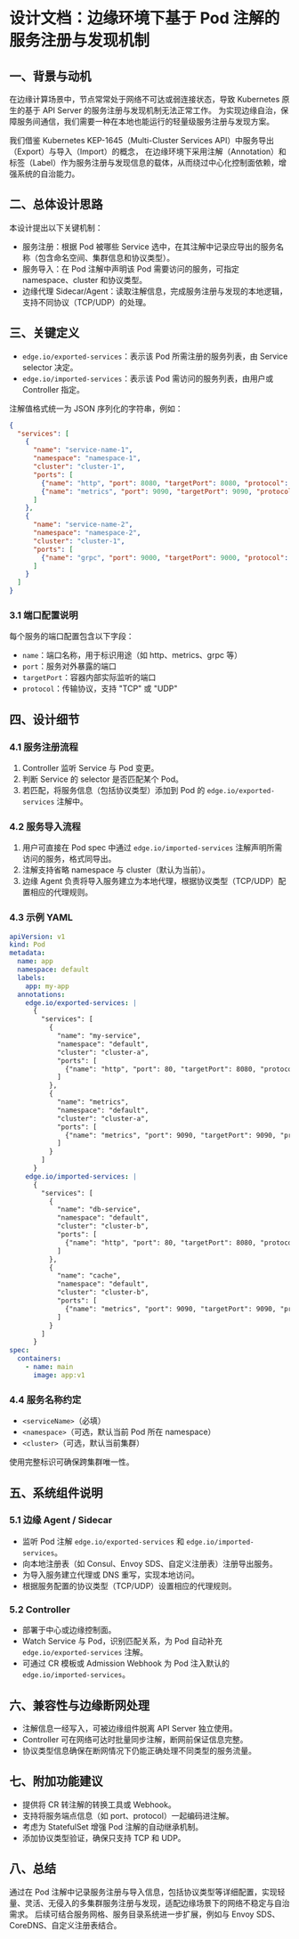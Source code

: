 # 设计文档：边缘环境下基于 Pod 注解的服务注册与发现机制

## 一、背景与动机

在边缘计算场景中，节点常常处于网络不可达或弱连接状态，导致 Kubernetes 原生的基于 API Server 的服务注册与发现机制无法正常工作。
为实现边缘自治，保障服务间通信，我们需要一种在本地也能运行的轻量级服务注册与发现方案。

我们借鉴 Kubernetes KEP-1645（Multi-Cluster Services API）中服务导出（Export）与导入（Import）的概念，
在边缘环境下采用注解（Annotation）和标签（Label）作为服务注册与发现信息的载体，从而绕过中心化控制面依赖，增强系统的自治能力。

## 二、总体设计思路

本设计提出以下关键机制：

- 服务注册：根据 Pod 被哪些 Service 选中，在其注解中记录应导出的服务名称（包含命名空间、集群信息和协议类型）。
- 服务导入：在 Pod 注解中声明该 Pod 需要访问的服务，可指定 namespace、cluster 和协议类型。
- 边缘代理 Sidecar/Agent：读取注解信息，完成服务注册与发现的本地逻辑，支持不同协议（TCP/UDP）的处理。

## 三、关键定义

- `edge.io/exported-services`：表示该 Pod 所需注册的服务列表，由 Service selector 决定。
- `edge.io/imported-services`：表示该 Pod 需访问的服务列表，由用户或 Controller 指定。

注解值格式统一为 JSON 序列化的字符串，例如：

```json
{
  "services": [
    {
      "name": "service-name-1",
      "namespace": "namespace-1",
      "cluster": "cluster-1",
      "ports": [
        {"name": "http", "port": 8080, "targetPort": 8080, "protocol": "TCP"},
        {"name": "metrics", "port": 9090, "targetPort": 9090, "protocol": "UDP"}
      ]
    },
    {
      "name": "service-name-2",
      "namespace": "namespace-2",
      "cluster": "cluster-1",
      "ports": [
        {"name": "grpc", "port": 9000, "targetPort": 9000, "protocol": "TCP"}
      ]
    }
  ]
}
```

### 3.1 端口配置说明

每个服务的端口配置包含以下字段：
- `name`：端口名称，用于标识用途（如 http、metrics、grpc 等）
- `port`：服务对外暴露的端口
- `targetPort`：容器内部实际监听的端口
- `protocol`：传输协议，支持 "TCP" 或 "UDP"

## 四、设计细节

### 4.1 服务注册流程

1. Controller 监听 Service 与 Pod 变更。
2. 判断 Service 的 selector 是否匹配某个 Pod。
3. 若匹配，将服务信息（包括协议类型）添加到 Pod 的 `edge.io/exported-services` 注解中。

### 4.2 服务导入流程

1. 用户可直接在 Pod spec 中通过 `edge.io/imported-services` 注解声明所需访问的服务，格式同导出。
2. 注解支持省略 namespace 与 cluster（默认为当前）。
3. 边缘 Agent 负责将导入服务建立为本地代理，根据协议类型（TCP/UDP）配置相应的代理规则。

### 4.3 示例 YAML

```yaml
apiVersion: v1
kind: Pod
metadata:
  name: app
  namespace: default
  labels:
    app: my-app
  annotations:
    edge.io/exported-services: |
      {
        "services": [
          {
            "name": "my-service",
            "namespace": "default",
            "cluster": "cluster-a",
            "ports": [
              {"name": "http", "port": 80, "targetPort": 8080, "protocol": "TCP"}
            ]
          },
          {
            "name": "metrics",
            "namespace": "default",
            "cluster": "cluster-a",
            "ports": [
              {"name": "metrics", "port": 9090, "targetPort": 9090, "protocol": "UDP"}
            ]
          }
        ]
      }
    edge.io/imported-services: |
      {
        "services": [
          {
            "name": "db-service",
            "namespace": "default",
            "cluster": "cluster-b",
            "ports": [
              {"name": "http", "port": 80, "targetPort": 8080, "protocol": "TCP"}
            ]
          },
          {
            "name": "cache",
            "namespace": "default",
            "cluster": "cluster-b",
            "ports": [
              {"name": "metrics", "port": 9090, "targetPort": 9090, "protocol": "UDP"}
            ]
          }
        ]
      }
spec:
  containers:
    - name: main
      image: app:v1
```

### 4.4 服务名称约定

- `<serviceName>`（必填）
- `<namespace>`（可选，默认当前 Pod 所在 namespace）
- `<cluster>`（可选，默认当前集群）

使用完整标识可确保跨集群唯一性。

## 五、系统组件说明

### 5.1 边缘 Agent / Sidecar

- 监听 Pod 注解 `edge.io/exported-services` 和 `edge.io/imported-services`。
- 向本地注册表（如 Consul、Envoy SDS、自定义注册表）注册导出服务。
- 为导入服务建立代理或 DNS 重写，实现本地访问。
- 根据服务配置的协议类型（TCP/UDP）设置相应的代理规则。

### 5.2 Controller

- 部署于中心或边缘控制面。
- Watch Service 与 Pod，识别匹配关系，为 Pod 自动补充 `edge.io/exported-services` 注解。
- 可通过 CR 模板或 Admission Webhook 为 Pod 注入默认的 `edge.io/imported-services`。

## 六、兼容性与边缘断网处理

- 注解信息一经写入，可被边缘组件脱离 API Server 独立使用。
- Controller 可在网络可达时批量同步注解，断网前保证信息完整。
- 协议类型信息确保在断网情况下仍能正确处理不同类型的服务流量。

## 七、附加功能建议

- 提供将 CR 转注解的转换工具或 Webhook。
- 支持将服务端点信息（如 port、protocol）一起编码进注解。
- 考虑为 StatefulSet 增强 Pod 注解的自动继承机制。
- 添加协议类型验证，确保只支持 TCP 和 UDP。

## 八、总结

通过在 Pod 注解中记录服务注册与导入信息，包括协议类型等详细配置，实现轻量、灵活、无侵入的多集群服务注册与发现，适配边缘场景下的网络不稳定与自治需求。
后续可结合服务网格、服务目录系统进一步扩展，例如与 Envoy SDS、CoreDNS、自定义注册表结合。
